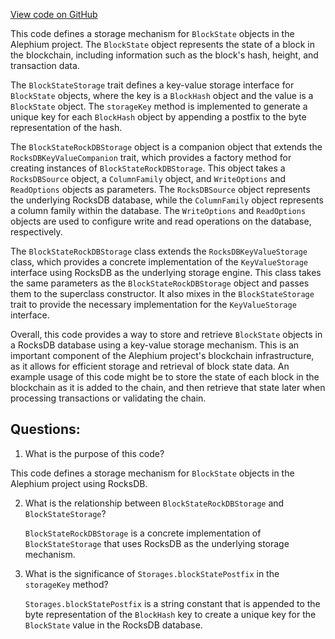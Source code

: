 [View code on GitHub](https://github.com/alephium/alephium/blob/master/flow/src/main/scala/org/alephium/flow/io/BlockStateStorage.scala)

This code defines a storage mechanism for `BlockState` objects in the Alephium project. The `BlockState` object represents the state of a block in the blockchain, including information such as the block's hash, height, and transaction data. 

The `BlockStateStorage` trait defines a key-value storage interface for `BlockState` objects, where the key is a `BlockHash` object and the value is a `BlockState` object. The `storageKey` method is implemented to generate a unique key for each `BlockHash` object by appending a postfix to the byte representation of the hash.

The `BlockStateRockDBStorage` object is a companion object that extends the `RocksDBKeyValueCompanion` trait, which provides a factory method for creating instances of `BlockStateRockDBStorage`. This object takes a `RocksDBSource` object, a `ColumnFamily` object, and `WriteOptions` and `ReadOptions` objects as parameters. The `RocksDBSource` object represents the underlying RocksDB database, while the `ColumnFamily` object represents a column family within the database. The `WriteOptions` and `ReadOptions` objects are used to configure write and read operations on the database, respectively.

The `BlockStateRockDBStorage` class extends the `RocksDBKeyValueStorage` class, which provides a concrete implementation of the `KeyValueStorage` interface using RocksDB as the underlying storage engine. This class takes the same parameters as the `BlockStateRockDBStorage` object and passes them to the superclass constructor. It also mixes in the `BlockStateStorage` trait to provide the necessary implementation for the `KeyValueStorage` interface.

Overall, this code provides a way to store and retrieve `BlockState` objects in a RocksDB database using a key-value storage mechanism. This is an important component of the Alephium project's blockchain infrastructure, as it allows for efficient storage and retrieval of block state data. An example usage of this code might be to store the state of each block in the blockchain as it is added to the chain, and then retrieve that state later when processing transactions or validating the chain.
## Questions: 
 1. What is the purpose of this code?
   
   This code defines a storage mechanism for `BlockState` objects in the Alephium project using RocksDB.

2. What is the relationship between `BlockStateRockDBStorage` and `BlockStateStorage`?
   
   `BlockStateRockDBStorage` is a concrete implementation of `BlockStateStorage` that uses RocksDB as the underlying storage mechanism.

3. What is the significance of `Storages.blockStatePostfix` in the `storageKey` method?
   
   `Storages.blockStatePostfix` is a string constant that is appended to the byte representation of the `BlockHash` key to create a unique key for the `BlockState` value in the RocksDB database.
